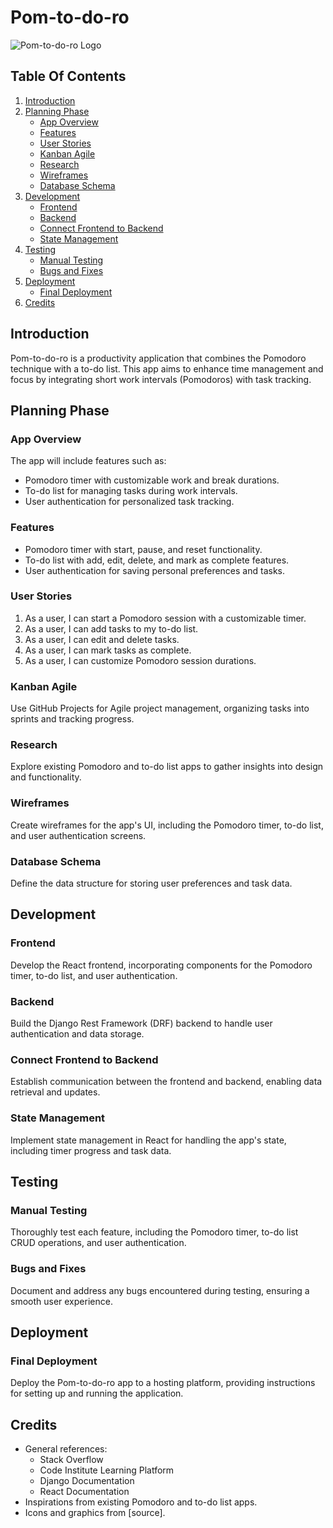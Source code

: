 # Pom-to-do-ro

![Pom-to-do-ro Logo](link/to/logo.png)

## Table Of Contents

1. [Introduction](#introduction)
2. [Planning Phase](#planning-phase)
   - [App Overview](#app-overview)
   - [Features](#features)
   - [User Stories](#user-stories)
   - [Kanban Agile](#kanban-agile)
   - [Research](#research)
   - [Wireframes](#wireframes)
   - [Database Schema](#database-schema)
3. [Development](#development)
   - [Frontend](#frontend)
   - [Backend](#backend)
   - [Connect Frontend to Backend](#connect-frontend-to-backend)
   - [State Management](#state-management)
4. [Testing](#testing)
   - [Manual Testing](#manual-testing)
   - [Bugs and Fixes](#bugs-and-fixes)
5. [Deployment](#deployment)
   - [Final Deployment](#final-deployment)
6. [Credits](#credits)

## Introduction

Pom-to-do-ro is a productivity application that combines the Pomodoro technique with a to-do list. This app aims to enhance time management and focus by integrating short work intervals (Pomodoros) with task tracking.

## Planning Phase

### App Overview

The app will include features such as:

- Pomodoro timer with customizable work and break durations.
- To-do list for managing tasks during work intervals.
- User authentication for personalized task tracking.

### Features

- Pomodoro timer with start, pause, and reset functionality.
- To-do list with add, edit, delete, and mark as complete features.
- User authentication for saving personal preferences and tasks.

### User Stories

1. As a user, I can start a Pomodoro session with a customizable timer.
2. As a user, I can add tasks to my to-do list.
3. As a user, I can edit and delete tasks.
4. As a user, I can mark tasks as complete.
5. As a user, I can customize Pomodoro session durations.

### Kanban Agile

Use GitHub Projects for Agile project management, organizing tasks into sprints and tracking progress.

### Research

Explore existing Pomodoro and to-do list apps to gather insights into design and functionality.

### Wireframes

Create wireframes for the app's UI, including the Pomodoro timer, to-do list, and user authentication screens.

### Database Schema

Define the data structure for storing user preferences and task data.

## Development

### Frontend

Develop the React frontend, incorporating components for the Pomodoro timer, to-do list, and user authentication.

### Backend

Build the Django Rest Framework (DRF) backend to handle user authentication and data storage.

### Connect Frontend to Backend

Establish communication between the frontend and backend, enabling data retrieval and updates.

### State Management

Implement state management in React for handling the app's state, including timer progress and task data.

## Testing

### Manual Testing

Thoroughly test each feature, including the Pomodoro timer, to-do list CRUD operations, and user authentication.

### Bugs and Fixes

Document and address any bugs encountered during testing, ensuring a smooth user experience.

## Deployment

### Final Deployment

Deploy the Pom-to-do-ro app to a hosting platform, providing instructions for setting up and running the application.

## Credits

- General references:
  - Stack Overflow
  - Code Institute Learning Platform
  - Django Documentation
  - React Documentation
- Inspirations from existing Pomodoro and to-do list apps.
- Icons and graphics from [source].